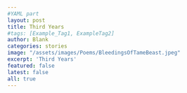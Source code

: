 ```yaml
---
#YAML part
layout: post
title: Third Years
#tags: [Example_Tag1, ExampleTag2]
author: Blank
categories: stories
image: "/assets/images/Poems/BleedingsOfTameBeast.jpeg"
excerpt: 'Third Years'
featured: false
latest: false
all: true
---
```

